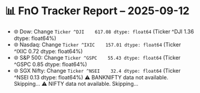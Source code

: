 # 📊 FnO Tracker Report – 2025-09-12
- 🌐 Dow: Change `Ticker
^DJI    617.08
dtype: float64` (Ticker
^DJI    1.36
dtype: float64%)
- 🌐 Nasdaq: Change `Ticker
^IXIC    157.01
dtype: float64` (Ticker
^IXIC    0.72
dtype: float64%)
- 🌐 S&P 500: Change `Ticker
^GSPC    55.43
dtype: float64` (Ticker
^GSPC    0.85
dtype: float64%)
- 🌐 SGX Nifty: Change `Ticker
^NSEI    32.4
dtype: float64` (Ticker
^NSEI    0.13
dtype: float64%)
⚠️ BANKNIFTY data not available. Skipping...
⚠️ NIFTY data not available. Skipping...